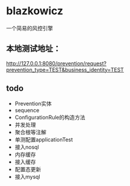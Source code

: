 # blazkowicz

一个简易的风控引擎

## 本地测试地址：

http://127.0.0.1:8080/prevention/request?prevention_type=TEST&business_identity=TEST

## todo

* Prevention实体
* sequence
* ConfigurationRule的构造方法
* 并发处理
* 聚合根等注解
* 单测配置applicationTest
* 接入nosql
* 内存缓存
* 接入缓存
* 配置态更新
* 接入mysql